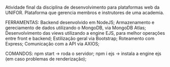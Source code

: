Atividade final da disciplina de desenvolvimento para plataformas web da UNIFOR.
Plataforma que gerencia membros e instrutores de uma academia. 

FERRAMENTAS: 
Backend desenvolvido em NodeJS;
Armazenamento e gereciamento de dados utilizando o MongoDB, via MongoDB Atlas;
Desenvolvimento das views utilizando a engine EJS, para melhor operações entre front e backend;
Estilização geral via Bootstrap;
Roteamento com Express;
Comunicação com a API via AXIOS;

COMANDOS:
npm start -> roda o servidor;
npm i ejs -> instala a engine ejs (em caso problemas de renderização);
